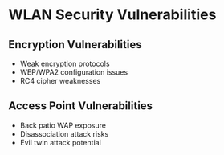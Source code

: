 # WLAN Security Vulnerabilities

## Encryption Vulnerabilities
- Weak encryption protocols
- WEP/WPA2 configuration issues
- RC4 cipher weaknesses

## Access Point Vulnerabilities
- Back patio WAP exposure
- Disassociation attack risks
- Evil twin attack potential